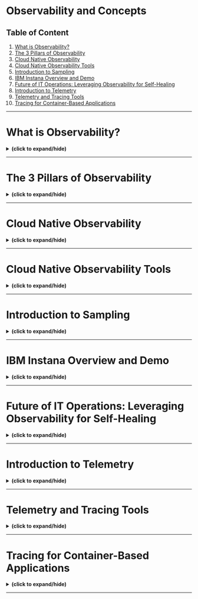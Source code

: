 # Observability and Concepts

## Table of Content

1. [What is Observability?](#intro)
2. [The 3 Pillars of Observability](#three_pillars)
3. [Cloud Native Observability](#cloud_observability)
4. [Cloud Native Observability Tools](#cloud_observability_tools)
5. [Introduction to Sampling](#sampling_intro)
6. [IBM Instana Overview and Demo](#ibm_instana)
7. [Future of IT Operations: Leveraging Observability for Self-Healing](#self_healing)
8. [Introduction to Telemetry](#telemetry_intro)
9. [Telemetry and Tracing Tools](#telemetry_tracing_tools)
10. [Tracing for Container-Based Applications](#tracing_container)

---

<a id="intro"></a>
# What is Observability?
<details close>
<summary><b>(click to expand/hide)</b></summary>
<!-- MarkdownTOC -->

## Overview
Observability is a term in engineering and computer science that refers to the ability to understand the internal state of a system using its external outputs. This concept is crucial in modern software development, especially within microservices architecture, where systems consist of numerous interacting services.

## Definition and Importance
- **Definition**: Observability allows operators and developers to diagnose issues and understand a system's behavior under various circumstances by examining its external behavior.
- **Importance**: It enables quicker identification and resolution of issues, enhancing system reliability and efficiency.

## Observability vs. Monitoring
- **Monitoring**: Involves the collection and analysis of data (like metrics or logs) to track system performance over time. It's a reactive approach that provides a limited view of the system.
- **Observability**: Goes beyond monitoring by analyzing data in real time to offer comprehensive insights into system behavior. It's a proactive approach, allowing for real-time queries about the system without predefined metrics.

## Benefits of Observability
1. **Application Performance Monitoring**: Quickly pinpoint the root causes of performance issues, particularly in cloud-native and microservices environments.
2. **Infrastructure and Cloud Monitoring**:
   - Enhances application uptime and performance.
   - Reduces time to resolve issues.
   - Detects cloud latency and optimizes resource utilization.
3. **User Experience**:
   - Proactively resolves problems before they affect users.
   - Improves customer satisfaction and retention, boosting reputation and competitive advantage.

## Key Takeaways
- Observability provides detailed insights into a system's internal workings, allowing for more efficient problem diagnosis and system optimization.
- It delivers significant benefits to IT teams, organizations, application developers, and users, improving overall system performance and user experience.

<!-- /MarkdownTOC -->
</details>

---

<a id="three_pillars"></a>
# The 3 Pillars of Observability
<details close>
<summary><b>(click to expand/hide)</b></summary>
<!-- MarkdownTOC -->

## Introduction
The three pillars of observability—logs, metrics, and traces—are crucial for understanding complex system behaviors, particularly in sophisticated microservices-based applications. These pillars enable software engineers to diagnose and resolve performance problems comprehensively.

## Definitions of the Three Pillars
1. **Logs**:
   - **Description**: Records of events, typically in textual form, generated by infrastructure components like network devices and servers, as well as platform software.
   - **Details**: Logs provide granular, sequential records of events, capturing detailed information about application requests and exceptions, which are vital for troubleshooting.
   
2. **Metrics**:
   - **Description**: Numerical data representing the health of system components, accessed through APIs or generated via telemetry.
   - **Details**: Metrics offer aggregated data such as response times and error rates, providing a high-level view of system performance.

3. **Traces**:
   - **Description**: Records of the pathways or workflows through the application logic, following transactions across different services.
   - **Details**: Traces illustrate the end-to-end workflow of requests through a distributed system, helping pinpoint bottlenecks in the service.

## Advantages of Each Pillar
- **Logs**:
  - Easy to generate with minimal developer integration.
  - Human-readable and capable of detailed event recording.
  - Allows retrospective analysis of incidents.
  
- **Metrics**:
  - Quantitative and intuitive for setting alert thresholds.
  - Cost-effective in terms of storage and retrieval.
  - Excellent for monitoring trends and system changes.
  
- **Traces**:
  - Ideal for pinpointing specific components or steps where issues occur.
  - Provides detailed, context-specific records of request flows.
  - Facilitates debugging in distributed systems.

## Conclusion
The combination of logs, metrics, and traces forms a robust framework for observability, offering teams a holistic view of system behavior. This approach not only aids in diagnosing complex issues but also enhances problem-solving efficiency in microservices environments.

## Key Takeaways
- **Logs** capture detailed, event-specific information, facilitating in-depth troubleshooting.
- **Metrics** provide a macro view of system health and performance, useful for trend analysis and alerting.
- **Traces** offer a micro view of individual request paths, critical for identifying and resolving performance bottlenecks in distributed architectures.

<!-- /MarkdownTOC -->
</details>

---

<a id="cloud_observability"></a>
# Cloud Native Observability
<details close>
<summary><b>(click to expand/hide)</b></summary>
<!-- MarkdownTOC -->

## Overview
Cloud native observability refers to the practice of monitoring and understanding the behavior of cloud-native applications, which are typically dynamic and distributed across various environments. It is essential for maintaining performance and reliability in modern e-commerce platforms and other online applications.

## Concept of Cloud Native Observability
- **Definition**: Monitoring and analyzing cloud-native applications through extensive data collection from application and infrastructure components.
- **Techniques**: Utilizes metrics, logs, traces, events, and alerts to create a comprehensive view of the system.

## Goals
- **Rapid Detection and Troubleshooting**: Allows DevOps teams to quickly identify and resolve issues, enhancing the application delivery process.
- **Continuous Improvement**: Enables ongoing enhancements in application performance and user experience.

## Advantages of Cloud Native Observability
1. **Efficient Problem Resolution**: Quickly detect and resolve issues, minimizing disruption to services.
2. **Reduced Mean Time to Repair (MTTR)**: Accelerates troubleshooting, shifting from hours or days to minutes.
3. **Proactive Issue Detection**: 'Shift left' approach allows earlier detection and resolution of issues in the development lifecycle.
4. **Healthier Systems**: Leads to more robust and error-free applications, increasing customer satisfaction and retention.

## Challenges with Traditional Monitoring Tools
- **Complex Environments**: Traditional tools struggle with the dynamic and distributed nature of modern microservices and container-based environments.
- **Container Monitoring**: Containers, with their diverse technologies and configurations, complicate the setup of effective monitoring thresholds.
- **Limited Container Platform Monitoring**: Basic monitoring functions in container platforms often necessitate advanced monitoring solutions to capture application layer data and distributed tracing.

## Key Features of Enterprise Observability
- **Automation**: Automatically detects system changes and provides immediate feedback.
- **Context**: Reveals connections between application components and services to optimize performance.
- **Intelligent Actions**: Offers proactive analysis and recommendations for system improvements during changes.

## Conclusion
Cloud native observability is vital for managing the complexities of modern IT environments, particularly those utilizing microservices and container technologies. Traditional monitoring tools are often inadequate, highlighting the need for advanced observability solutions that integrate automation, context, and intelligent actions to ensure system health and optimal performance.

## Key Takeaways
- Cloud native observability provides crucial insights into the performance and health of distributed applications.
- The combination of logs, metrics, traces, and other data sources enables effective management and troubleshooting of cloud-native applications.
- Modern challenges in application management require observability solutions that go beyond traditional monitoring, embracing the complexities of container and microservices architectures.

<!-- /MarkdownTOC -->
</details>

---

<a id="cloud_observability_tools"></a>
# Cloud Native Observability Tools
<details close>
<summary><b>(click to expand/hide)</b></summary>
<!-- MarkdownTOC -->

## Introduction
Cloud-native observability tools are essential for organizations that rely on cloud-native infrastructure, such as tech firms, e-commerce companies, and healthcare providers. These tools help monitor application performance, identify problems, and trace their root causes in real-time, data-heavy, and digital systems.

## Significance of Cloud-native Observability Tools
- **Comprehensive Visibility**: These tools provide a single interface that delivers power and usability, allowing for the correlation of data across cloud environments at a massive scale.
- **Operational Efficiency**: They enable quick detection of performance issues and facilitate insight-driven actions within the context of business operations.

## Necessity for Modern Cloud Ecosystems
- **Limitations of Traditional Tools**: Traditional monitoring tools often lack the necessary features for modern cloud environments, leading to disconnected and siloed data.
- **Enhanced Requirements**: As organizations increasingly adopt cloud-based technologies, they require observability tools that can manage complex and dynamic applications and technology stacks.

## Factors to Consider When Selecting an Observability Tool
1. **Monitoring Capabilities**: Ability to monitor key business transactions across technology stacks.
2. **Insight Extraction**: Quick extraction of insights from telemetry data to identify root causes and alert relevant teams.
3. **AI and Business Intelligence**: Integration of AI to provide visibility and prioritize actions in a cloud-native environment.
4. **Support for Multiple Teams**: Usability across various operational teams like ITOps, DevOps, CloudOps, and SRE, providing deep insights with business context.
5. **Handling of Large Datasets**: Effectiveness in managing huge datasets and providing dynamic solutions for highly distributed cloud-native applications.

## Popular Cloud-native Observability Tools
1. **Prometheus**: A CNCF project widely used for monitoring and alerting.
2. **Jaeger**: Provides tracing capabilities to address challenges in distributed systems.
3. **Fluentd**: Unifies logging formats and routines, solving compatibility issues.
4. **Thanos**: Extends Prometheus capabilities with unlimited storage and global metrics views.
5. **Datadog**: Offers comprehensive monitoring and analytics for cloud-based applications.
6. **New Relic**: An all-in-one cloud-based observability platform for application performance and infrastructure health.
7. **AWS CloudWatch**: Monitors resources and applications on Amazon Web Services.
8. **Google Cloud Monitoring**: Provides visibility into infrastructure and application performance on Google Cloud Platform.
9. **Instana**: Delivers real-time visibility and automated root cause analysis for cloud-native applications.
10. **Mezmo (formerly LogDNA)**: Offers monitoring and analysis of application and infrastructure performance.

## Conclusion
Cloud-native observability tools are critical for modern organizations to manage their intricate and ever-changing applications and technology stacks effectively. These tools not only enhance operational efficiency but also ensure healthier systems, leading to improved business outcomes and customer satisfaction.

## Key Takeaways
- Cloud-native observability tools provide essential capabilities for real-time monitoring and troubleshooting in complex digital ecosystems.
- Selecting the right tool requires considering factors like AI integration, support for multiple teams, and the ability to handle large datasets.
- An array of tools is available, each offering unique benefits, and organizations must choose based on their specific needs and technological environments.

<!-- /MarkdownTOC -->
</details>

---

<a id="sampling_intro"></a>
# Introduction to Sampling
<details close>
<summary><b>(click to expand/hide)</b></summary>
<!-- MarkdownTOC -->

## Overview
Sampling and logging in cloud environments and software systems are crucial for managing large-scale applications that generate high volumes of logs. By collecting only a subset of log events, sampling can optimize log processing and reduce costs.

## Concept of Sampling and Logging
- **Definition**: Practice of selecting a subset of log events for analysis or storage, rather than capturing every event.
- **Purpose**: Reduces storage needs, simplifies management, and enhances the efficiency of log analysis.

## Sampling Strategies
1. **Time-Based Sampling**: Selects logs at fixed time intervals (e.g., every minute or hour).
2. **Size-Based Sampling**: Chooses logs based on their size, focusing on those exceeding a specific threshold.
3. **Random Sampling**: Randomly picks logs from a larger set for analysis.
4. **Event-Based Sampling**: Targets logs triggered by specific events like errors or warnings.
5. **Weighted Sampling**: Assigns weights to logs based on their importance or relevance and samples accordingly.

## Examples of Sampling in Observability
1. **CPU Usage**: Sampling the CPU usage at regular intervals to assess application performance.
2. **Network Packet Sampling**: Collecting samples of network packets to identify traffic issues.
3. **Sampling Tracing Data**: Analyzing trace data from distributed systems to locate bottlenecks.
4. **Log Sampling**: Sampling logs from various system sources to detect unusual trends or patterns.
5. **Error Rates Sampling**: Focusing on errors generated by applications to identify critical issues.
6. **User Behavior Sampling**: Examining user interactions, such as click streams and mouse movements, to enhance user experience.

## Advantages of Sampling
- **Reduced Overhead**: Lower data collection leads to reduced computational and storage demands.
- **Enhanced Performance**: Less data to process allows for quicker analysis and faster response times.
- **Cost-Effectiveness**: Sampling lowers storage costs while still providing valuable system insights.
- **Scalability**: Sampling facilitates scaling up monitoring capabilities by analyzing smaller data sets.

## Disadvantages of Sampling
- **Missing Details**: Important information might be overlooked, affecting system understanding.
- **Accuracy Issues**: Sampling may not accurately represent the actual system behavior.
- **Limited Resolution**: A partial view from sampled data can obscure detailed system activities.
- **Masked Outliers**: Rare but critical outliers might be missed, potentially leaving important issues undetected.
- **Complex Diagnostics**: Diagnosing intricate performance issues becomes challenging due to interactions between multiple system variables and dependencies being partially captured.

## Conclusion
Sampling and logging are essential practices for efficient observability in cloud environments, helping manage extensive data from large applications. While offering significant advantages like reduced overhead and cost-effectiveness, it's crucial to consider the potential drawbacks such as missed details and limited resolution that might impact overall system analysis and performance.

## Key Takeaways
- Sampling strategies such as time-based, size-based, and random sampling play a pivotal role in efficient data management.
- While sampling enhances performance and reduces costs, it may also lead to gaps in data accuracy and detail, posing challenges in thorough system analysis.

<!-- /MarkdownTOC -->
</details>

---

<a id="ibm_instana"></a>
# IBM Instana Overview and Demo
<details close>
<summary><b>(click to expand/hide)</b></summary>
<!-- MarkdownTOC -->

## Introduction
IBM Instana Observability, or simply Instana, is an automated application performance management (APM) solution designed to manage microservices and cloud-native applications effectively.

## What is Instana?
- **Functionality**: Automates the visibility of applications and services, providing contextual insights and enabling intelligent actions based on the observed data.
- **Coverage**: Monitors applications, services, infrastructure, web browsers, mobile applications, and more, across over 200 domain-specific technologies.
- **Automation**: Includes automated dependency mapping and smart alerts for comprehensive and easy-to-use data analytics.

## Key Features of Instana
1. **Real-Time Metrics**: Offers granular observability metrics with data refreshed every second, tracing every transaction from end to end.
2. **Automated Root-Cause Analysis**: Utilizes event correlation, performance thresholds, and SLA violation analysis to pinpoint issues.
3. **Infrastructure Monitoring**: Constantly monitors and adapts to changes in infrastructure, providing a detailed map of system health.
4. **Curated Dashboards**: Delivers curated dashboards tailored to common use cases, reducing the need for custom dashboards.

## Installation and Configuration
- **Host Agent**: Instana agents can be installed on various platforms like VMs, physical hosts, Kubernetes, and more.
- **Sensors**: After installing the host agent, Instana sensors automatically monitor specific technologies, though some may require additional configuration.

## Monitoring Capabilities
1. **Website Monitoring (EUM/RUM)**: Analyzes browser request times and load times to provide insights into the web browsing experience.
2. **Mobile App Monitoring**: Offers analysis of URL request times in mobile apps, enhancing understanding of the app experience.
3. **Unbounded Analytics**: Allows infinite flexibility to derive insights from all data using tag-based filtering, grouping, and visualization without needing to learn a new query language.
4. **Analyze Infrastructure**: An ad hoc exploration feature that enables multivariate comparisons of infrastructure entities to quickly identify issues.

## Advanced Features
- **Built-in Events**: Predefined health signatures help monitor the system's health, with options to disable irrelevant events.
- **Custom Events**: Users can create and manage custom events to tailor monitoring to specific needs.

## Benefits of Instana
- **Efficient Problem Resolution**: Instana's automated solutions quickly identify and address performance and stability issues.
- **Enhanced User Experience**: Through comprehensive monitoring of web and mobile applications, ensuring optimal end-user interactions.
- **Scalability and Flexibility**: Adapts to changes in infrastructure and scales monitoring capabilities as needed.

## Conclusion
Instana is a state-of-the-art APM tool that simplifies the management of microservices and cloud-native applications by providing automated, comprehensive, and real-time observability. It is ideal for organizations aiming to enhance application performance and reliability through advanced monitoring and analytics.

## Key Takeaways
- Instana automates the visibility of applications and provides intelligent analysis to manage microservices and cloud-native environments efficiently.
- The platform offers a range of monitoring and analytic tools, including real-time metrics, automated root-cause analysis, and infrastructure monitoring.
- Instana supports both automated and customizable approaches to ensure thorough and adaptive application performance management.

<!-- /MarkdownTOC -->
</details>

---

<a id="self_healing"></a>
# Future of IT Operations: Leveraging Observability for Self-Healing
<details close>
<summary><b>(click to expand/hide)</b></summary>
<!-- MarkdownTOC -->

## Overview
This reading discusses the transformative role of observability in IT operations, highlighting its evolution from a diagnostic tool to a crucial business asset aimed at achieving self-healing solutions with minimal downtime.

## The Concept of Observability
Observability in DevOps is likened to a super detective's toolkit, enabling proactive insights into software systems. It utilizes the M.E.L.T framework, which stands for:
- **Metrics**: Indicators of system health, akin to an application's vital signs.
- **Events**: Markers of significant occurrences within the system.
- **Logs**: Detailed records that document the activities within the system.
- **Traces**: Pathways that requests take through the software, highlighting interactions among components.

## Benefits of Observability
- **Proactive Issue Detection**: Early identification and understanding of system dynamics to prevent failures.
- **Real-Time Visibility**: Minimizes downtime by allowing immediate insights and responses.
- **Self-Healing Capabilities**: Systems can automatically correct inefficiencies and errors, reducing human intervention.

## Challenges in Traditional IT Operations
- **Complexity and Volume**: Modern systems handle increased data volumes and complexity, making traditional monitoring tools inadequate.
- **Alert Fatigue**: Frequent alerts can overwhelm IT staff, necessitating improved management and automation strategies.

## Role of AI in Observability
The integration of AI with observability, transitioning into AIOps, enhances IT operations by:
- **Automating Corrections**: Anomalies trigger automated scripts that rectify problems without manual intervention.
- **Reducing MTTR**: Automated processes decrease the Mean Time To Resolution, enhancing system reliability.

## IBM Instana's Role
IBM Instana exemplifies advanced observability, utilizing AI to enable proactive, self-healing operations. Features include:
- **Automated Root-Cause Analysis**: Quickly identifies the source of issues.
- **Advanced Monitoring**: Integrates seamlessly with AI to monitor and respond to system dynamics effectively.

## The Future Outlook
Observability is becoming an indispensable part of IT operations, crucial for:
- **Business Continuity**: Ensures systems are running smoothly and efficiently.
- **Strategic Decision Making**: Influences broader business strategies and operational adjustments.

## Conclusion
As businesses continue to evolve, the need for robust observability solutions like Instana becomes critical. These tools not only address immediate IT operational challenges but also pave the way for future innovations in IT management.

## Key Takeaways
- **Significance of Observability**: Beyond monitoring, observability is vital for proactive system management and prevention.
- **Impact of AI in IT Operations**: AI enhances observability, driving the transition towards automated, self-healing IT infrastructures.
- **Challenges and Solutions**: While observability introduces new complexities, it also provides innovative solutions to longstanding IT challenges.

<!-- /MarkdownTOC -->
</details>

---

<a id="telemetry_intro"></a>
# Introduction to Telemetry
<details close>
<summary><b>(click to expand/hide)</b></summary>
<!-- MarkdownTOC -->

## Overview
Telemetry is a critical component in modern application development, enabling businesses to collect, transmit, and analyze data from remote sources to improve decision-making and application performance.

## What is Telemetry?
Telemetry involves the automated communication processes by which measurements are collected at remote points and transmitted to receiving equipment for monitoring. The technology is widely used across various industries including aviation, medicine, and environmental monitoring.

## Importance of Telemetry in Software Development
Telemetry provides several key benefits:
- **Remote Feedback**: Allows data collection from any location without direct user interaction.
- **Real-Time Monitoring**: Offers continuous insights into application performance.
- **User Activity Tracking**: Helps understand user engagement and system interactions.
- **Security**: Enhances network security by monitoring and logging potential threats.

## Types of Telemetry Data
1. **Performance Telemetry**: Focuses on response times, throughput, and resource utilization.
2. **Usage Telemetry**: Tracks user interactions with the application to guide feature development.
3. **Error Telemetry**: Captures error logs and stack traces to facilitate rapid debugging.
4. **Security Telemetry**: Monitors security-related events, aiding in threat detection and prevention.

## How Telemetry Works
Telemetry systems consist of three main components:
1. **Sensors**: These detect physical quantities or system parameters to be monitored.
2. **Transmitters**: Convert sensor data into transmittable formats over communication channels.
3. **Receivers**: Collect transmitted data and relay it to processing systems for analysis.

## Steps to Implement Telemetry in Application Development
1. **Define Telemetry Goals**: Establish what you aim to achieve, such as enhancing performance or understanding user behavior.
2. **Select Data Collection Tools**: Choose tools that meet your needs in terms of scalability, cost, and functionality.
3. **Design Telemetry Schema**: Decide on the structure of the data, including data types and naming conventions.
4. **Implement Telemetry Collection**: Instrument your application code to collect the desired telemetry data.
5. **Analyze Collected Data**: Use tools and dashboards to analyze telemetry data and derive actionable insights.
6. **Iterate on Design**: Refine your application based on telemetry insights to improve features and user experience.

## Conclusion
Telemetry is an invaluable tool for developers, providing insights that drive better decision-making and optimize application performance. By following the steps outlined, developers can effectively implement telemetry to gain a deeper understanding of their applications and enhance overall performance.

## Key Takeaways
- Telemetry allows for detailed tracking and analysis of application performance and user interaction.
- Implementing telemetry involves defining clear goals, selecting appropriate tools, and continuously refining the approach based on data insights.
- The process not only improves application security but also guides development efforts to align with user needs and behaviors.

<!-- /MarkdownTOC -->
</details>

---

<a id="telemetry_tracing_tools"></a>
# Telemetry and Tracing Tools
<details close>
<summary><b>(click to expand/hide)</b></summary>
<!-- MarkdownTOC -->


<!-- /MarkdownTOC -->
</details>

---

<a id="tracing_container"></a>
# Tracing for Container-Based Applications
<details close>
<summary><b>(click to expand/hide)</b></summary>
<!-- MarkdownTOC -->


<!-- /MarkdownTOC -->
</details>

---
